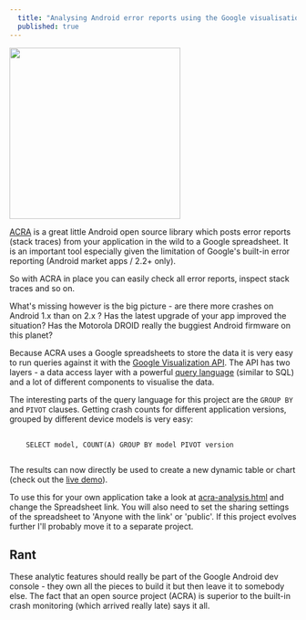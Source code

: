 ```yaml
---
  title: "Analysing Android error reports using the Google visualisation API"
  published: true
---
```



<a href="http://jberkel.github.com/sms-backup-plus/acra-analysis">
<img
src="https://github.com/downloads/jberkel/sms-backup-plus/acra-analysis-screenshot.png"
width="300" class="right-img"/>
</a>

[ACRA][] is a great little Android open source library which posts error
reports (stack traces) from your application in the wild to a Google
spreadsheet. It is an important tool especially given the limitation of Google's
built-in error reporting (Android market apps / 2.2+ only).

So with ACRA in place you can easily check all error reports, inspect stack traces and so
on.

What's missing however is the big picture - are there more crashes on Android 1.x
than on 2.x ? Has the latest upgrade of your app improved the situation? Has the
Motorola DROID really the buggiest Android firmware on this planet?

Because ACRA uses a Google spreadsheets to store the data it is very easy to run
queries against it with the [Google Visualization API][]. The API has two
layers - a data access layer with a powerful [query language][] (similar to
SQL) and a lot of different components to visualise the data.

The interesting parts of the query language for this project are the `GROUP BY`
and `PIVOT` clauses. Getting crash counts for different application versions,
grouped by different device models is very easy:

<pre>
  <code>
    SELECT model, COUNT(A) GROUP BY model PIVOT version
  </code>
</pre>

The results can now directly be used to create a new dynamic table or chart
(check out the [live demo][]).

To use this for your own application take a look at [acra-analysis.html][] and
change the Spreadsheet link.  You will also need to set the sharing settings of
the spreadsheet to 'Anyone with the link' or 'public'. If this project evolves
further I'll probably move it to a separate project.

## Rant

These analytic features should really be part of the Google Android dev console -
they own all the pieces to build it but then leave it to somebody else.
The fact that an open source project (ACRA) is superior to the
built-in crash monitoring (which arrived really late) says it all.


[ACRA]: http://code.google.com/p/acra/
[acra-analysis.html]: https://github.com/jberkel/sms-backup-plus/blob/gh-pages/acra-analysis.html
[Google Visualization API]: http://code.google.com/apis/visualization/documentation/
[Screenshot]: https://github.com/downloads/jberkel/sms-backup-plus/acra-analysis-screenshot.png
[live demo]: http://jberkel.github.com/sms-backup-plus/acra-analysis
[License]: https://github.com/jberkel/sms-backup-plus#license
[query language]: http://code.google.com/apis/visualization/documentation/querylanguage.html
[SMS Backup+]: http://github.com/jberkel/sms-backup-plus

